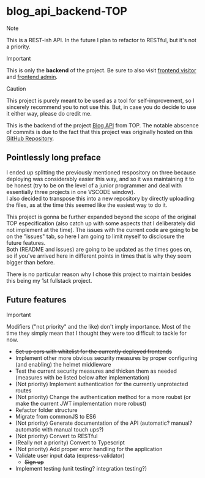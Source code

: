 # blog_api_backend-TOP

> [!NOTE]
> This is a REST-ish API. In the future I plan to refactor to RESTful, but it's not a priority.

> [!IMPORTANT]
> This is only the **backend** of the project. Be sure to also visit [frontend visitor](https://github.com/Isutomu/blog_api_visitor-TOP) and [frontend admin](https://github.com/Isutomu/blog_api_admin-TOP).

> [!CAUTION]
> This project is purely meant to be used as a tool for self-improvement, so I sincerely recommend you to not use this. But, in case you do decide to use it either way, please do credit me.

This is the backend of the project [Blog API](https://www.theodinproject.com/lessons/node-path-nodejs-blog-api) from TOP.
The notable abscence of commits is due to the fact that this project was originally hosted on this [GitHub Repository](https://github.com/Isutomu/blog_api-TOP).

## Pointlessly long preface

I ended up splitting the previously mentioned respository on three because deploying was considerably easier this way, and so it was maintaining it to be honest (try to be on the level of a junior programmer and deal with essentially three projects in one VSCODE window).\
I also decided to transpose this into a new repository by directly uploading the files, as at the time this seemed like the easiest way to do it.

This project is gonna be further expanded beyond the scope of the original TOP especification (also catch up with some aspects that I deliberately did not implement at the time).
The issues with the current code are going to be on the "issues" tab, so here I am going to limit myself to disclosure the future features.\
Both (README and issues) are going to be updated as the times goes on, so if you've arrived here in different points in times that is why they seem bigger than before.

There is no particular reason why I chose this project to maintain besides this being my 1st fullstack project.

## Future features

> [!IMPORTANT]
> Modifiers ("not priority" and the like) don't imply importance. Most of the time they simply mean that I thought they were too difficult to tackle for now.

- ~~Set up cors with whitelist for the currently deployed frontends~~
- Implement other more obvious security measures by proper configuring (and enabling) the helmet middleware
- Test the current security measures and thicken them as needed (measures with be listed below after implementation)
- (Not priority) Implement authentication for the currently unprotected routes
- (Not priority) Change the authentication method for a more roubst (or make the current JWT implementation more robust)
- Refactor folder structure
- Migrate from commonJS to ES6
- (Not priority) Generate documentation of the API (automatic? manual? automatic with manual touch ups?)
- (Not priority) Convert to RESTful
- (Really not a priority) Convert to Typescript
- (Not priority) Add proper error handling for the application
- Validate user input data (express-validator)
  - ~~Sign up~~
- Implement testing (unit testing? integration testing?)
